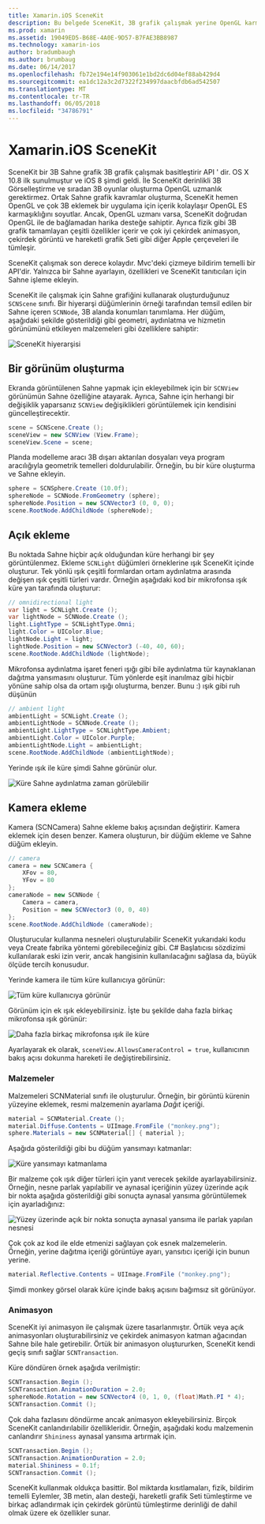 ```yaml
---
title: Xamarin.iOS SceneKit
description: Bu belgede SceneKit, 3B grafik çalışmak yerine OpenGL karmaşıklığını özetleyen tarafından basitleştirir 3B Sahne grafik API'si açıklanmaktadır.
ms.prod: xamarin
ms.assetid: 19049ED5-B68E-4A0E-9D57-B7FAE3BB8987
ms.technology: xamarin-ios
author: bradumbaugh
ms.author: brumbaug
ms.date: 06/14/2017
ms.openlocfilehash: fb72e194e14f903061e1bd2dc6d04ef88ab429d4
ms.sourcegitcommit: ea1dc12a3c2d7322f234997daacbfdb6ad542507
ms.translationtype: MT
ms.contentlocale: tr-TR
ms.lasthandoff: 06/05/2018
ms.locfileid: "34786791"
---
```

# <a name="scenekit-in-xamarinios"></a>Xamarin.iOS SceneKit

SceneKit bir 3B Sahne grafik 3B grafik çalışmak basitleştirir API ' dir. OS X 10.8 ilk sunulmuştur ve iOS 8 şimdi geldi. İle SceneKit derinlikli 3B Görselleştirme ve sıradan 3B oyunlar oluşturma OpenGL uzmanlık gerektirmez. Ortak Sahne grafik kavramlar oluşturma, SceneKit hemen OpenGL ve çok 3B eklemek bir uygulama için içerik kolaylaşır OpenGL ES karmaşıklığını soyutlar. Ancak, OpenGL uzmanı varsa, SceneKit doğrudan OpenGL ile de bağlamadan harika desteğe sahiptir. Ayrıca fizik gibi 3B grafik tamamlayan çeşitli özellikler içerir ve çok iyi çekirdek animasyon, çekirdek görüntü ve hareketli grafik Seti gibi diğer Apple çerçeveleri ile tümleşir.

SceneKit çalışmak son derece kolaydır. Mvc'deki çizmeye bildirim temelli bir API'dir. Yalnızca bir Sahne ayarlayın, özellikleri ve SceneKit tanıtıcıları için Sahne işleme ekleyin.

SceneKit ile çalışmak için Sahne grafiğini kullanarak oluşturduğunuz `SCNScene` sınıfı. Bir hiyerarşi düğümlerinin örneği tarafından temsil edilen bir Sahne içeren `SCNNode`, 3B alanda konumları tanımlama. Her düğüm, aşağıdaki şekilde gösterildiği gibi geometri, aydınlatma ve hizmetin görünümünü etkileyen malzemeleri gibi özelliklere sahiptir:

![](scenekit-images/image7.png "SceneKit hiyerarşisi") 

## <a name="create-a-scene"></a>Bir görünüm oluşturma

Ekranda görüntülenen Sahne yapmak için ekleyebilmek için bir `SCNView` görünümün Sahne özelliğine atayarak. Ayrıca, Sahne için herhangi bir değişiklik yaparsanız `SCNView` değişiklikleri görüntülemek için kendisini güncelleştirecektir.

```csharp
scene = SCNScene.Create ();
sceneView = new SCNView (View.Frame);
sceneView.Scene = scene;
```

Planda modelleme aracı 3B dışarı aktarılan dosyaları veya program aracılığıyla geometrik temelleri doldurulabilir. Örneğin, bu bir küre oluşturma ve Sahne ekleyin.

```csharp
sphere = SCNSphere.Create (10.0f);
sphereNode = SCNNode.FromGeometry (sphere);
sphereNode.Position = new SCNVector3 (0, 0, 0);
scene.RootNode.AddChildNode (sphereNode);
```

## <a name="adding-light"></a>Açık ekleme

Bu noktada Sahne hiçbir açık olduğundan küre herhangi bir şey görüntülenmez. Ekleme `SCNLight` düğümleri örneklerine ışık SceneKit içinde oluşturur. Tek yönlü ışık çeşitli formlardan ortam aydınlatma arasında değişen ışık çeşitli türleri vardır. Örneğin aşağıdaki kod bir mikrofonsa ışık küre yan tarafında oluşturur:

```csharp
// omnidirectional light
var light = SCNLight.Create ();
var lightNode = SCNNode.Create ();
light.LightType = SCNLightType.Omni;
light.Color = UIColor.Blue;
lightNode.Light = light;
lightNode.Position = new SCNVector3 (-40, 40, 60);
scene.RootNode.AddChildNode (lightNode);
```

Mikrofonsa aydınlatma işaret feneri ışığı gibi bile aydınlatma tür kaynaklanan dağıtma yansımasını oluşturur. Tüm yönlerde eşit inanılmaz gibi hiçbir yönüne sahip olsa da ortam ışığı oluşturma, benzer. Bunu :) ışık gibi ruh düşünün

```csharp
// ambient light
ambientLight = SCNLight.Create ();
ambientLightNode = SCNNode.Create ();
ambientLight.LightType = SCNLightType.Ambient;
ambientLight.Color = UIColor.Purple;
ambientLightNode.Light = ambientLight;
scene.RootNode.AddChildNode (ambientLightNode);
```

Yerinde ışık ile küre şimdi Sahne görünür olur.

![](scenekit-images/image8.png "Küre Sahne aydınlatma zaman görülebilir")
 
## <a name="adding-a-camera"></a>Kamera ekleme

Kamera (SCNCamera) Sahne ekleme bakış açısından değiştirir. Kamera eklemek için desen benzer. Kamera oluşturun, bir düğüm ekleme ve Sahne düğüm ekleyin.

```csharp
// camera
camera = new SCNCamera {
    XFov = 80,
    YFov = 80
};
cameraNode = new SCNNode {
    Camera = camera,
    Position = new SCNVector3 (0, 0, 40)
};
scene.RootNode.AddChildNode (cameraNode);
```

Oluşturucular kullanma nesneleri oluşturulabilir SceneKit yukarıdaki kodu veya Create fabrika yöntemi görebileceğiniz gibi. C# Başlatıcısı sözdizimi kullanılarak eski izin verir, ancak hangisinin kullanılacağını sağlasa da, büyük ölçüde tercih konusudur.

Yerinde kamera ile tüm küre kullanıcıya görünür:

![](scenekit-images/image9.png "Tüm küre kullanıcıya görünür")
 
Görünüm için ek ışık ekleyebilirsiniz. İşte bu şekilde daha fazla birkaç mikrofonsa ışık görünür:

![](scenekit-images/image10.png "Daha fazla birkaç mikrofonsa ışık ile küre")
 
Ayarlayarak ek olarak, `sceneView.AllowsCameraControl = true`, kullanıcının bakış açısı dokunma hareketi ile değiştirebilirsiniz.

### <a name="materials"></a>Malzemeler

Malzemeleri SCNMaterial sınıfı ile oluşturulur. Örneğin, bir görüntü kürenin yüzeyine eklemek, resmi malzemenin ayarlama *Dağıt* içeriği.

```csharp
material = SCNMaterial.Create ();
material.Diffuse.Contents = UIImage.FromFile ("monkey.png");
sphere.Materials = new SCNMaterial[] { material };
```

Aşağıda gösterildiği gibi bu düğüm yansımayı katmanlar:

![](scenekit-images/image11.png "Küre yansımayı katmanlama")
 
Bir malzeme çok ışık diğer türleri için yanıt verecek şekilde ayarlayabilirsiniz. Örneğin, nesne parlak yapılabilir ve aynasal içeriğinin yüzey üzerinde açık bir nokta aşağıda gösterildiği gibi sonuçta aynasal yansıma görüntülemek için ayarladığınız:

![](scenekit-images/image12.png "Yüzey üzerinde açık bir nokta sonuçta aynasal yansıma ile parlak yapılan nesnesi")
 
Çok çok az kod ile elde etmenizi sağlayan çok esnek malzemelerin. Örneğin, yerine dağıtma içeriği görüntüye ayarı, yansıtıcı içeriği için bunun yerine.

```csharp
material.Reflective.Contents = UIImage.FromFile ("monkey.png");
```

Şimdi monkey görsel olarak küre içinde bakış açısını bağımsız sit görünüyor.

### <a name="animation"></a>Animasyon

SceneKit iyi animasyon ile çalışmak üzere tasarlanmıştır. Örtük veya açık animasyonları oluşturabilirsiniz ve çekirdek animasyon katman ağacından Sahne bile hale getirebilir. Örtük bir animasyon oluştururken, SceneKit kendi geçiş sınıfı sağlar `SCNTransaction`.

Küre döndüren örnek aşağıda verilmiştir:

```csharp
SCNTransaction.Begin ();
SCNTransaction.AnimationDuration = 2.0;
sphereNode.Rotation = new SCNVector4 (0, 1, 0, (float)Math.PI * 4);
SCNTransaction.Commit ();
```

Çok daha fazlasını döndürme ancak animasyon ekleyebilirsiniz. Birçok SceneKit canlandırılabilir özellikleridir. Örneğin, aşağıdaki kodu malzemenin canlandırır `Shininess` aynasal yansıma artırmak için.

```csharp
SCNTransaction.Begin ();
SCNTransaction.AnimationDuration = 2.0;
material.Shininess = 0.1f;
SCNTransaction.Commit ();
```

SceneKit kullanmak oldukça basittir. Bol miktarda kısıtlamaları, fizik, bildirim temelli Eylemler, 3B metin, alan desteği, hareketli grafik Seti tümleştirme ve birkaç adlandırmak için çekirdek görüntü tümleştirme derinliği de dahil olmak üzere ek özellikler sunar.